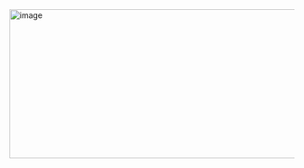 <img width="528" height="264" alt="image" src="https://github.com/user-attachments/assets/9f0cb610-16a3-4b6a-8498-7a3dfe421658" />
